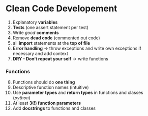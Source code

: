 # Clean Code Developement 

1. Explanatory **variables**
2. **Tests** (one assert statement per test)
3. Write *good* **comments**
4. Remove **dead code** (commented out code) 
5. all **import** statements at the **top of file**
6. **Error handling** &rarr; throw exceptions and write own exceptions if necessary and add context
7. **DRY - Don’t repeat your self** &rarr; write functions 
   
### Functions
8. Functions should do **one thing**
9. Descriptive function names (intuitive)
10. Use **parameter types** and **return types** in functions and classes (*python*)
11. At least **3(!) function parameters** 
12. Add **docstrings** to functions and classes 